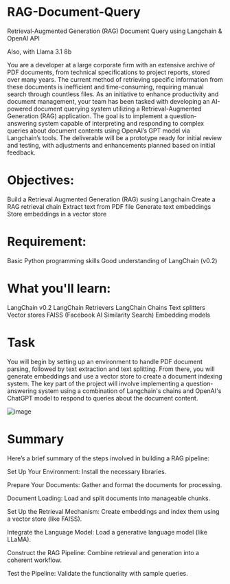 # RAG-Document-Query
Retrieval-Augmented Generation (RAG) Document Query using Langchain &amp; OpenAI API 

Also, with Llama 3.1 8b


You are a developer at a large corporate firm with an extensive archive of PDF documents, from technical specifications to project reports, stored over many years. The current method of retrieving specific information from these documents is inefficient and time-consuming, requiring manual search through countless files. As an initiative to enhance productivity and document management, your team has been tasked with developing an AI-powered document querying system utilizing a Retrieval-Augmented Generation (RAG) application. The goal is to implement a question-answering system capable of interpreting and responding to complex queries about document contents using OpenAI’s GPT model via Langchain’s tools. The deliverable will be a prototype ready for initial review and testing, with adjustments and enhancements planned based on initial feedback.


# Objectives:
Build a Retrieval Augmented Generation (RAG) susing Langchain
Create a RAG retrieval chain
Extract text from PDF file
Generate text embeddings
Store embeddings in a vector store

# Requirement:
Basic Python programming skills
Good understanding of LangChain (v0.2)

# What you'll learn:
LangChain v0.2
LangChain Retrievers
LangChain Chains
Text splitters
Vector stores
FAISS (Facebook AI Similarity Search)
Embedding models

# Task
You will begin by setting up an environment to handle PDF document parsing, followed by text extraction and text splitting. From there, you will generate embeddings and use a vector store to create a document indexing system. The key part of the project will involve implementing a question-answering system using a combination of Langchain's chains and OpenAI's ChatGPT model to respond to queries about the document content.


![image](https://github.com/user-attachments/assets/e4353ce7-37a6-4e0b-8164-b997fe2c9e6c)


# Summary
Here’s a brief summary of the steps involved in building a RAG pipeline:

  Set Up Your Environment: Install the necessary libraries.
  
  Prepare Your Documents: Gather and format the documents for processing.
  
  Document Loading: Load and split documents into manageable chunks.
  
  Set Up the Retrieval Mechanism: Create embeddings and index them using a vector store (like FAISS).
  
  Integrate the Language Model: Load a generative language model (like LLaMA).
  
  Construct the RAG Pipeline: Combine retrieval and generation into a coherent workflow.
  
  Test the Pipeline: Validate the functionality with sample queries.
